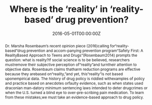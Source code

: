 ---
title: "Where is the ‘reality’ in ‘reality-based’ drug prevention?"

authors:
- "admin"
- "Kevin A. Sabet"
date: "2016-05-01T00:00:00Z"
doi: "10.1080/02791072.2016.1197989"
venue: "Journal of Psychoactive Drugs"
publishDate: "2017-01-01T00:00:00Z"
publication_types: ["2"]
abstract: "Dr. Marsha Rosenbaum’s recent opinion piece (2016)calling for“reality-based”drug prevention and accom-panying prevention program“Safety First: A RealityBased Approach to Teens and Drugs”(Rosenbaum2014) prompts the question: what is reality?If social science is to be believed, researchers mustremove their subjective perception of“reality”and turntheir attention to objective data. Rosenbaum claims thatharm reduction programs are effective because they arebased on“reality,”and yet, this“reality”is not based uponempirical data. The history of drug policy is riddled withexamples of policy and practice based on anecdotes orfaulty evidence, such as when states used draconian man-datory minimum sentencing laws intended to deter drugcrimes or when the U.S. turned a blind eye to over-pre-scribing pain medication. To learn from these mistakes,we must take an evidence-based approach to drug policy."
summary: "Caputi, T. L., & Sabet, K. A. (2016). Commentary on New Perspectives on Drug Education/Prevention. Journal of Psychoactive Drugs, 48(3), 227229. doi:10.1080/02791072.2016.1197989"
tags: 
featured: false
links:
- name: Paper Link
  url: "https://www.tandfonline.com/doi/abs/10.1080/02791072.2016.1197989"
url_pdf: "/files/JPD-2016.pdf"
image:
  focal_point: ""
  preview_only: false
---